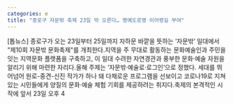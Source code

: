 ```yaml
---
categories: e
title: "종로구 자문밖 축제 23일 막 오른다… 명예도로명 이어령길 부여"
---
```

[톱뉴스] 종로구가 오는 23일부터 25일까지 자하문 바깥을 뜻하는 ‘자문밖’ 일대에서 "제10회 자문밖 문화축제"를 개최한다.지역을 주 무대로 활동하는 문화예술인과 주민을 잇는 지역문화 플랫폼을 구축하고, 이 일대 수려한 자연경관과 풍부한 문화·예술 자원을 알리기 위해 마련한 자리다.올해 주제는 ‘자문밖·예술로·로그인’으로 정했다. 세대를 뛰어넘어 원로-중견-신진 작가가 하나 돼 다채로운 프로그램을 선보이고 코로나19로 지쳐있는 시민들에게 양질의 문화·예술 체험 기회를 제공하려는 취지다.축제의 본격적인 시작에 앞서 23일 오후 4